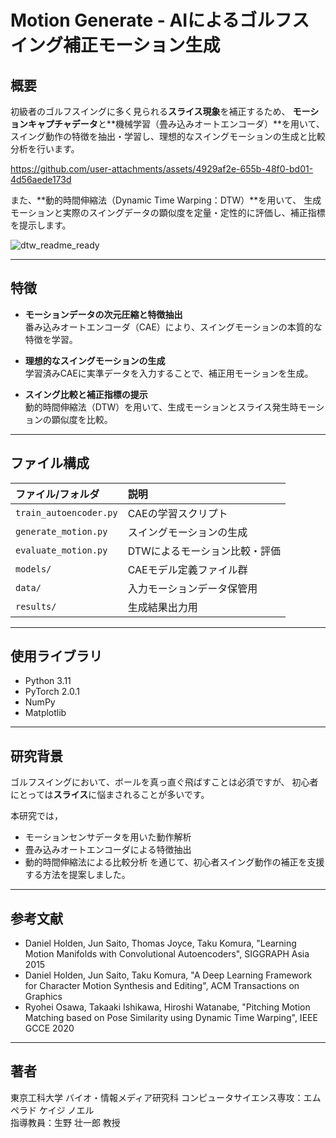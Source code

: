 # Motion Generate - AIによるゴルフスイング補正モーション生成

## 概要

初級者のゴルフスイングに多く見られる**スライス現象**を補正するため、
**モーションキャプチャデータ**と**機械学習（畳み込みオートエンコーダ）**を用いて、
スイング動作の特徴を抽出・学習し、理想的なスイングモーションの生成と比較分析を行います。


https://github.com/user-attachments/assets/4929af2e-655b-48f0-bd01-4d56aede173d


また、**動的時間伸縮法（Dynamic Time Warping：DTW）**を用いて、
生成モーションと実際のスイングデータの顕似度を定量・定性的に評価し、補正指標を提示します。

![dtw_readme_ready](https://github.com/user-attachments/assets/04d560cb-de36-473c-ac97-ac46a6738ffa)


---

## 特徴

- **モーションデータの次元圧縮と特徴抽出**  
  番み込みオートエンコーダ（CAE）により、スイングモーションの本質的な特徴を学習。

- **理想的なスイングモーションの生成**  
  学習済みCAEに実準データを入力することで、補正用モーションを生成。

- **スイング比較と補正指標の提示**  
  動的時間伸縮法（DTW）を用いて、生成モーションとスライス発生時モーションの顕似度を比較。

---

## ファイル構成

| ファイル/フォルダ | 説明 |
| :----------------- | :--- |
| `train_autoencoder.py` | CAEの学習スクリプト |
| `generate_motion.py` | スイングモーションの生成 |
| `evaluate_motion.py` | DTWによるモーション比較・評価 |
| `models/` | CAEモデル定義ファイル群 |
| `data/` | 入力モーションデータ保管用 |
| `results/` | 生成結果出力用 |

---

## 使用ライブラリ

- Python 3.11
- PyTorch 2.0.1
- NumPy
- Matplotlib

---

## 研究背景

ゴルフスイングにおいて、ボールを真っ直ぐ飛ばすことは必須ですが、
初心者にとっては**スライス**に悩まされることが多いです。

本研究では，
- モーションセンサデータを用いた動作解析
- 畳み込みオートエンコーダによる特徴抽出
- 動的時間伸縮法による比較分析
を通じて、初心者スイング動作の補正を支援する方法を提案しました。

---

## 参考文献

- Daniel Holden, Jun Saito, Thomas Joyce, Taku Komura, "Learning Motion Manifolds with Convolutional Autoencoders", SIGGRAPH Asia 2015
- Daniel Holden, Jun Saito, Taku Komura, "A Deep Learning Framework for Character Motion Synthesis and Editing", ACM Transactions on Graphics
- Ryohei Osawa, Takaaki Ishikawa, Hiroshi Watanabe, "Pitching Motion Matching based on Pose Similarity using Dynamic Time Warping", IEEE GCCE 2020

---

## 著者

東京工科大学 バイオ・情報メディア研究科 コンピュータサイエンス専攻：エムペラド ケイジ ノエル  
指導教員：生野 壮一郎 教授

